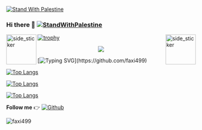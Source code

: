 [![Stand With Palestine](https://raw.githubusercontent.com/TheBSD/StandWithPalestine/main/banner-no-action.svg)](https://thebsd.github.io/StandWithPalestine)
### Hi there 👋   [![StandWithPalestine](https://raw.githubusercontent.com/TheBSD/StandWithPalestine/main/badges/StandWithPalestine.svg)](https://github.com/TheBSD/StandWithPalestine/blob/main/docs/README.md)

 <img align="left" width=80px height=80px alt="side_sticker" src="https://media.giphy.com/media/TEnXkcsHrP4YedChhA/giphy.gif" />
 <img align="right" width=80px height=80px alt="side_sticker" src="https://media.giphy.com/media/TEnXkcsHrP4YedChhA/giphy.gif" />

[![trophy](https://github-profile-trophy.vercel.app/?username=faxi499&theme=onedark)](https://github.com/faxi499)
 
<p align="center"><img src="https://i.imgur.com/A6bWGFl.gif"/></p>

[![Typing SVG](https://readme-typing-svg.demolab.com?font=Fira+Code&pause=500&center=true&vCenter=true&multiline=true&random=false&width=1000&height=200&lines=Welcome+to+my+GitHub+profile!;I'm+TANVIR+Sheikh;a+passionate+programmer+who+loves+solving+problems.;Let's+code+and+shape+the+world+together!)](https://github.com/faxi499)

[![Top Langs](https://github-readme-stats.vercel.app/api?username=faxi499&show_icons=true&show=reviews,discussions_started,discussions_answered,prs_merged,prs_merged_percentage&theme=dark)](https://github.com/faxi499)

<!--
**faxi499/faxi499** is a ✨ _special_ ✨ repository because its `README.md` (this file) appears on your GitHub profile.

Here are some ideas to get you started:

- 🔭 I’m currently working on ...
- 🌱 I’m currently learning ...
- 👯 I’m looking to collaborate on ...
- 🤔 I’m looking for help with ...
- 💬 Ask me about ...
- 📫 How to reach me: ...
- 😄 Pronouns: ...
- ⚡ Fun fact: ...
-->

[![Top Langs](https://github-readme-stats.vercel.app/api/top-langs/?username=faxi499&layout=donut&theme=dark)](https://github.com/faxi499)

[![Top Langs](https://github-profile-summary-cards.vercel.app/api/cards/profile-details?username=faxi499&theme=github_dark)](https://github.com/faxi499)

**Follow me**  👉 
[![Github](https://img.shields.io/github/followers/faxi499?label=Follow&style=social)](https://github.com/faxi499)

<p align="left"> <img src="https://komarev.com/ghpvc/?username=faxi499&label=Profile%20views&color=0e75b6&style=flat" alt="faxi499" /> </p>
